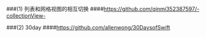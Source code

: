 ###(1) 列表和网格视图的相互切换
####https://github.com/qinmi352387597/-collectionView-

###(2) 30day
####https://github.com/allenwong/30DaysofSwift
